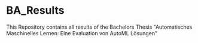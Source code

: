 # BA_Results
This Repository contains all results of the Bachelors Thesis "Automatisches Maschinelles Lernen: Eine Evaluation von AutoML Lösungen"
